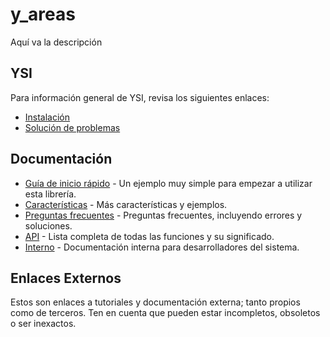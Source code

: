# y_areas

Aquí va la descripción

## YSI

Para información general de YSI, revisa los siguientes enlaces:

* [Instalación](../instalacion.md)
* [Solución de problemas](../solucion-problemas.md)

## Documentación

* [Guía de inicio rápido](y_areas/inicio-rapido.md) - Un ejemplo muy simple para empezar a utilizar esta librería.
* [Características](y_areas/caracteristicas.md) - Más características y ejemplos.
* [Preguntas frecuentes](y_areas/preguntas-frecuentes.md) - Preguntas frecuentes, incluyendo errores y soluciones.
* [API](y_areas/api.md) - Lista completa de todas las funciones y su significado.
* [Interno](y_areas/interno.md) - Documentación interna para desarrolladores del sistema.

## Enlaces Externos

Estos son enlaces a tutoriales y documentación externa; tanto propios como de terceros. Ten en cuenta que pueden estar incompletos, obsoletos o ser inexactos.
